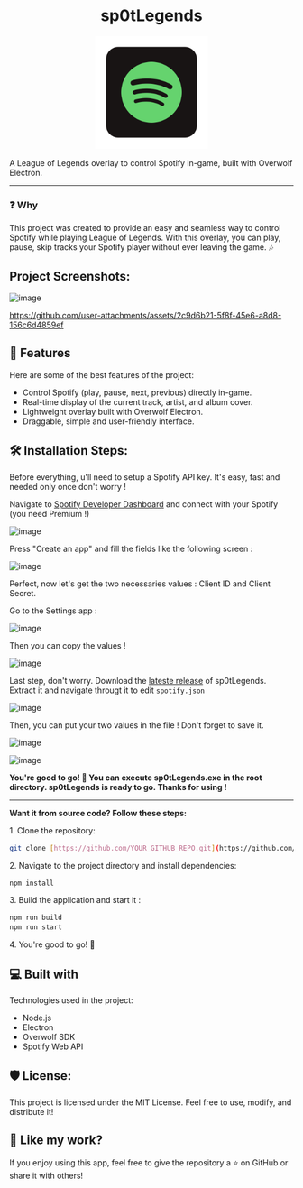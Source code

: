 <h1 align="center" id="title">sp0tLegends</h1>

<p align="center"><img src="https://github.com/0adri3n/sp0tLegends/blob/master/src/renderer/img/icon.png" alt="project-image" width="200"></p>

<p id="description">A League of Legends overlay to control Spotify in-game, built with Overwolf Electron.</p>

---

<h3>❓ Why </h3>

This project was created to provide an easy and seamless way to control Spotify while playing League of Legends. With this overlay, you can play, pause, skip tracks your Spotify player without ever leaving the game. 🎶

<h2>Project Screenshots:</h2>

![image](https://github.com/user-attachments/assets/27d96c87-45b0-4fde-9f2b-d614e12b58a5)



https://github.com/user-attachments/assets/2c9d6b21-5f8f-45e6-a8d8-156c6d4859ef



<h2>🧐 Features</h2>

Here are some of the best features of the project:

*   Control Spotify (play, pause, next, previous) directly in-game.
*   Real-time display of the current track, artist, and album cover.
*   Lightweight overlay built with Overwolf Electron.
*   Draggable, simple and user-friendly interface.

<h2>🛠️ Installation Steps:</h2>

<p></p>

<p>Before everything, u'll need to setup a Spotify API key. It's easy, fast and needed only once don't worry !</p>

<p>Navigate to <a href="https://developer.spotify.com/dashboard">Spotify Developer Dashboard</a> and connect with your Spotify (you need Premium !)</p>

![image](https://github.com/user-attachments/assets/ae015465-2b49-4612-bffe-0e24e9a8aa00)

<p> Press "Create an app" and fill the fields like the following screen :</p>

![image](https://github.com/user-attachments/assets/b0092d45-bb9d-4973-8081-9fb3a8daca3b)

<p>Perfect, now let's get the two necessaries values : Client ID and Client Secret.</p>
<p>Go to the Settings app :</p>

![image](https://github.com/user-attachments/assets/31d7b9ab-11bb-4f9c-ba0c-b4011d008946)

<p>Then you can copy the values !</p>

![image](https://github.com/user-attachments/assets/d745b376-8d4d-4601-b415-2137c09215db)

Last step, don't worry. Download the <a href="https://github.com/0adri3n/sp0tLegends/releases">lateste release</a> of sp0tLegends. Extract it and navigate througt it to edit ```spotify.json```

![image](https://github.com/user-attachments/assets/6071097a-9280-42b4-865d-dac5552af672)

<p>Then, you can put your two values in the file ! Don't forget to save it.</p>

![image](https://github.com/user-attachments/assets/6fc0a67c-4904-4ddd-b9ff-8a43155624ae)

![image](https://github.com/user-attachments/assets/94ef6cd1-780e-4ee3-b83f-f4971f0d1100)

<p><b>You're good to go! 🎉 You can execute sp0tLegends.exe in the root directory. sp0tLegends is ready to go. Thanks for using !</b></p>

---

<p><b>Want it from source code? Follow these steps:</b></p>

<p>1. Clone the repository:</p>

```bash
git clone [https://github.com/YOUR_GITHUB_REPO.git](https://github.com/0adri3n/sp0tLegends.git)
```

<p>2. Navigate to the project directory and install dependencies:</p>

```bash
npm install
```

<p>3. Build the application and start it :</p>

```bash
npm run build
npm run start
```

<p>4. You're good to go! 🎉</p>


<h2>💻 Built with</h2>

Technologies used in the project:

*   Node.js
*   Electron
*   Overwolf SDK
*   Spotify Web API

<h2>🛡️ License:</h2>

This project is licensed under the MIT License. Feel free to use, modify, and distribute it!

<h2>💖 Like my work?</h2>

If you enjoy using this app, feel free to give the repository a ⭐ on GitHub or share it with others!
